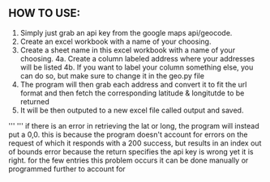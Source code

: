 ## HOW TO USE:
1. Simply just grab an api key from the google maps api/geocode.
2. Create an excel workbook with a name of your choosing.
3. Create a sheet name in this excel workbook with a name of your choosing.
4a. Create a column labeled address where your addresses will be listed
4b. If you want to label your column something else, you can do so, but make sure to change it in the geo.py file
5. The program will then grab each address and convert it to fit the url format and then fetch the corresponding latitude 
& longitutde to be returned
6. It will be then outputed to a new excel file called output and saved.

'''
'''
if there is an error in retrieving the lat or long, the program
will instead put a 0,0. this is because the program doesn't account for errors on the request 
of which it responds with a 200 success, but results in an index out of bounds error 
because the return specifies the api key is wrong yet it is right.
for the few entries this problem occurs it can be done manually or programmed further to account for


